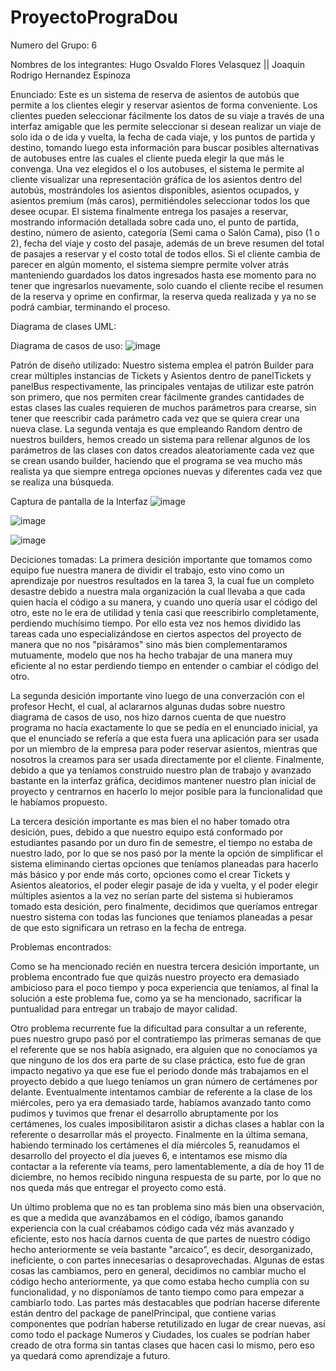 # ProyectoPrograDou
Numero del Grupo: 6

Nombres de los integrantes:
Hugo Osvaldo Flores Velasquez || Joaquin Rodrigo Hernandez Espinoza

Enunciado:
Este es un sistema de reserva de asientos de autobús que permite a los clientes elegir y reservar asientos de forma conveniente. Los clientes pueden seleccionar fácilmente los datos de su viaje a través de una interfaz amigable que les permite seleccionar si desean realizar un viaje de solo ida o de ida y vuelta, la fecha de cada viaje, y los puntos de partida y destino, tomando luego esta información para buscar posibles alternativas de autobuses entre las cuales el cliente pueda elegir la que más le convenga. Una vez elegidos el o los autobuses, el sistema le permite al cliente visualizar una representación gráfica de los asientos dentro del autobús, mostrándoles los asientos disponibles, asientos ocupados, y asientos premium (más caros), permitiéndoles seleccionar todos los que desee ocupar. El sistema finalmente entrega los pasajes a reservar, mostrando información detallada sobre cada uno, el punto de partida, destino, número de asiento, categoría (Semi cama o Salón Cama), piso (1 o 2), fecha del viaje y costo del pasaje, además de un breve resumen del total de pasajes a reservar y el costo total de todos ellos. Si el cliente cambia de parecer en algún momento, el sistema siempre permite volver atrás manteniendo guardados los datos ingresados hasta ese momento para no tener que ingresarlos nuevamente, solo cuando el cliente recibe el resumen de la reserva y oprime en confirmar, la reserva queda realizada y ya no se podrá cambiar, terminando el proceso.

Diagrama de clases UML:


Diagrama de casos de uso:
![image](https://github.com/SonodaPopin/ProyectoPrograDou/assets/146202298/05f9e092-1167-4525-8e83-753f4513249f)

Patrón de diseño utilizado:
Nuestro sistema emplea el patrón Builder para crear múltiples instancias de Tickets y Asientos dentro de panelTickets y panelBus respectivamente, las principales ventajas de utilizar este patrón son primero, que nos permiten crear fácilmente grandes cantidades de estas clases las cuales requieren de muchos parámetros para crearse, sin tener que reescribir cada parámetro cada vez que se quiera crear una nueva clase. La segunda ventaja es que empleando Random dentro de nuestros builders, hemos creado un sistema para rellenar algunos de los parámetros de las clases con datos creados aleatoriamente cada vez que se crean usando builder, haciendo que el programa se vea mucho más realista ya que siempre entrega opciones nuevas y diferentes cada vez que se realiza una búsqueda.

Captura de pantalla de la Interfaz
![image](https://github.com/SonodaPopin/ProyectoPrograDou/assets/146202298/d3807201-9af1-496f-94ce-71e02a8ee43f)

![image](https://github.com/SonodaPopin/ProyectoPrograDou/assets/146202298/cf90a126-2be9-4d0e-aefd-12bed268111e)

![image](https://github.com/SonodaPopin/ProyectoPrograDou/assets/146202298/c582ee07-809e-4177-8012-498655a6ff83)

Deciciones tomadas:
La primera desición importante que tomamos como equipo fue nuestra manera de dividir el trabajo, esto vino como un aprendizaje por nuestros resultados en la tarea 3, la cual fue un completo desastre debido a nuestra mala organización la cual llevaba a que cada quien hacía el código a su manera, y cuando uno quería usar el código del otro, este no le era de utilidad y tenía casi que reescribirlo completamente, perdiendo muchísimo tiempo. Por ello esta vez nos hemos dividido las tareas cada uno especializándose en ciertos aspectos del proyecto de manera que no nos "pisáramos" sino más bien complementaramos mutuamente, modelo que nos ha hecho trabajar de una manera muy eficiente al no estar perdiendo tiempo en entender o cambiar el código del otro.

La segunda desición importante vino luego de una converzación con el profesor Hecht, el cual, al aclararnos algunas dudas sobre nuestro diagrama de casos de uso, nos hizo darnos cuenta de que nuestro programa no hacía exactamente lo que se pedía en el enunciado inicial, ya que el enunciado se refería a que esta fuera una aplicación para ser usada por un miembro de la empresa para poder reservar asientos, mientras que nosotros la creamos para ser usada directamente por el cliente. Finalmente, debido a que ya teníamos construido nuestro plan de trabajo y avanzado bastante en la interfaz gráfica, decidimos mantener nuestro plan inicial de proyecto y centrarnos en hacerlo lo mejor posible para la funcionalidad que le habíamos propuesto.

La tercera desición importante es mas bien el no haber tomado otra desición, pues, debido a que nuestro equipo está conformado por estudiantes pasando por un duro fin de semestre, el tiempo no estaba de nuestro lado, por lo que se nos pasó por la mente la opción de simplificar el sistema eliminando ciertas opciones que teníamos  planeadas para hacerlo más básico y por ende más corto, opciones como el crear Tickets y Asientos aleatorios, el poder elegir pasaje de ida y vuelta, y el poder elegir múltiples asientos a la vez no serían parte del sistema si hubieramos tomado esta desición, pero finalmente, decidimos que queríamos entregar nuestro sistema con todas las funciones que teníamos planeadas a pesar de que esto significara un retraso en la fecha de entrega.

Problemas encontrados:

Como se ha mencionado recién en nuestra tercera desición importante, un problema encontrado fue que quizás nuestro proyecto era demasiado ambicioso para el poco tiempo y poca experiencia que teníamos, al final la solución a este problema fue, como ya se ha mencionado, sacrificar la puntualidad para entregar un trabajo de mayor calidad.

Otro problema recurrente fue la dificultad para consultar a un referente, pues nuestro grupo pasó por el contratiempo las primeras semanas de que el referente que se nos había asignado, era alguien que no conocíamos ya que ninguno de los dos era parte de su clase práctica, esto fue de gran impacto negativo ya que ese fue el periodo donde más trabajamos en el proyecto debido a que luego teníamos un gran número de certámenes por delante. Eventualmente intentamos cambiar de referente a la clase de los miércoles, pero ya era demasiado tarde, habíamos avanzado tanto como pudimos y tuvimos que frenar el desarrollo abruptamente por los certámenes, los cuales imposibilitaron asistir a dichas clases a hablar con la referente o desarrollar más el proyecto. Finalmente en la última semana, habiendo terminado los certámenes el día miércoles 5, reanudamos el desarrollo del proyecto el día jueves 6, e intentamos ese mismo día contactar a la referente vía teams, pero lamentablemente, a día de hoy 11 de diciembre, no hemos recibido ninguna respuesta de su parte, por lo que no nos queda más que entregar el proyecto como está.

Un último problema que no es tan problema sino más bien una observación, es que a medida que avanzábamos en el código, íbamos ganando experiencia con la cual créabamos código cada véz más avanzado y eficiente, esto nos hacía darnos cuenta de que partes de nuestro código hecho anteriormente se veía bastante "arcaico", es decir, desorganizado, ineficiente, o con partes innecesarias o desaprovechadas. Algunas de estas cosas las cambiamos, pero en general, decidimos no cambiar mucho el código hecho anteriormente, ya que como estaba hecho cumplía con su funcionalidad, y no disponíamos de tanto tiempo como para empezar a cambiarlo todo. Las partes más destacables que podrían hacerse diferente están dentro del package de panelPrincipal, que contiene varias componentes que podrían haberse retutilizado en lugar de crear nuevas, así como todo el package Numeros y Ciudades, los cuales se podrían haber creado de otra forma sin tantas clases que hacen casi lo mismo, pero eso ya quedará como aprendizaje a futuro.
